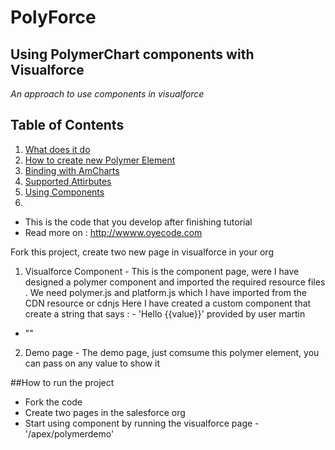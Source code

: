 # PolyForce
## Using PolymerChart components with Visualforce

*An approach to use components in visualforce*

## Table of Contents

  1. [What does it do](#what)
  2. [How to create new Polymer Element](#create)
  3. [Binding with AmCharts](#amcharts)
  4. [Supported Attirbutes](#attributes)
  5. [Using Components](#usage)
  6. 

- This is the code that you develop after finishing tutorial
- Read more on : http://wwww.oyecode.com

Fork this project, create two new page in visualforce in your org 


1. Visualforce Component -
   This is the component page, were I have designed a polymer component and imported the required resource files
   . We need polymer.js and platform.js which I have imported from the CDN resource or cdnjs
   Here I have created a custom component that create  a string that says : - 'Hello {{value}}' provided by user martin
   
- "<test-elem name="World"></test-elem>"


2. Demo page - 
   The demo page, just comsume this polymer element, you can pass on any value to show it



##How to run the project 

- Fork the code
- Create two pages in the salesforce org
- Start using component by running the visualforce page  -  '<instacename>/apex/polymerdemo'
